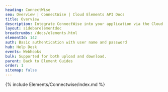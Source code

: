 ```yaml
---
heading: ConnectWise
seo: Overview | ConnectWise | Cloud Elements API Docs
title: Overview
description: Integrate ConnectWise into your application via the Cloud Elements APIs.
layout: sidebarelementdoc
breadcrumbs: /docs/elements.html
elementId: 142
auth: Basic authentication with user name and password
hub: Help Desk
events: Webhooks
bulk: Supported for both upload and download.
parent: Back to Element Guides
order: 1
sitemap: false
---
```


{% include Elements/Connectwise/index.md %}
